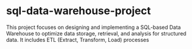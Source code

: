# sql-data-warehouse-project
This project focuses on designing and implementing a SQL-based Data Warehouse to optimize data storage, retrieval, and analysis for structured data. It includes ETL (Extract, Transform, Load) processes
